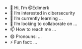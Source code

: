 - 👋 Hi, I’m @Edimerk
- 👀 I’m interested in cibersecurity
- 🌱 I’m currently learning ...
- 💞️ I’m looking to collaborate on ...
- 📫 How to reach me ...
- 😄 Pronouns: ...
- ⚡ Fun fact: ...

<!---
Edimerk/Edimerk is a ✨ special ✨ repository because its `README.md` (this file) appears on your GitHub profile.
You can click the Preview link to take a look at your changes.
--->
